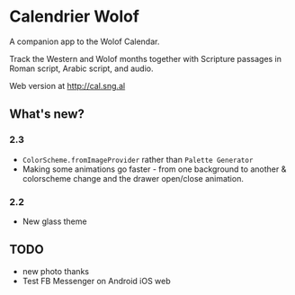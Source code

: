 # Calendrier Wolof

A companion app to the Wolof Calendar.

Track the Western and Wolof months together with Scripture passages in Roman script, Arabic script, and audio.

Web version at http://cal.sng.al


## What's new?

### 2.3

- `ColorScheme.fromImageProvider` rather than `Palette Generator`
- Making some animations go faster - from one background to another & colorscheme change and the drawer open/close animation.


### 2.2

- New glass theme


## TODO
- new photo thanks
- Test FB Messenger on Android iOS web
